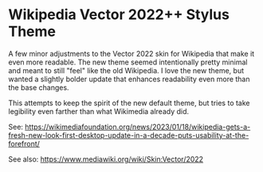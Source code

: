 # Wikipedia Vector 2022++ Stylus Theme

A few minor adjustments to the Vector 2022 skin for Wikipedia that make it even
more readable. The new theme seemed intentionally pretty minimal and meant to
still "feel" like the old Wikipedia. I love the new theme, but wanted a slightly
bolder update that enhances readability even more than the base changes.

This attempts to keep the spirit of the new default theme, but tries to take
legibility even farther than what Wikimedia already did.

See:
https://wikimediafoundation.org/news/2023/01/18/wikipedia-gets-a-fresh-new-look-first-desktop-update-in-a-decade-puts-usability-at-the-forefront/


See also:
https://www.mediawiki.org/wiki/Skin:Vector/2022

